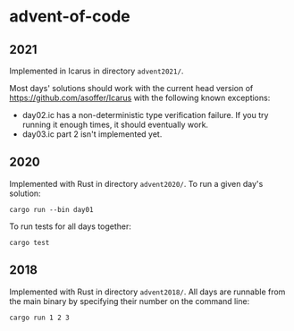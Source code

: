 # advent-of-code

## 2021

Implemented in Icarus in directory `advent2021/`.

Most days' solutions should work with the current head version of
https://github.com/asoffer/Icarus with the following known exceptions:

 - day02.ic has a non-deterministic type verification failure. If you try running it
   enough times, it should eventually work.
 - day03.ic part 2 isn't implemented yet.

## 2020

Implemented with Rust in directory `advent2020/`.
To run a given day's solution:

```
cargo run --bin day01
```

To run tests for all days together:

```
cargo test
```

## 2018

Implemented with Rust in directory `advent2018/`.
All days are runnable from the main binary by specifying their number on the command line:

```
cargo run 1 2 3
```
